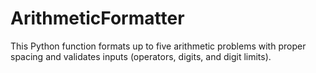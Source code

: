 # ArithmeticFormatter
This Python function formats up to five arithmetic problems with proper spacing and validates inputs (operators, digits, and digit limits).

